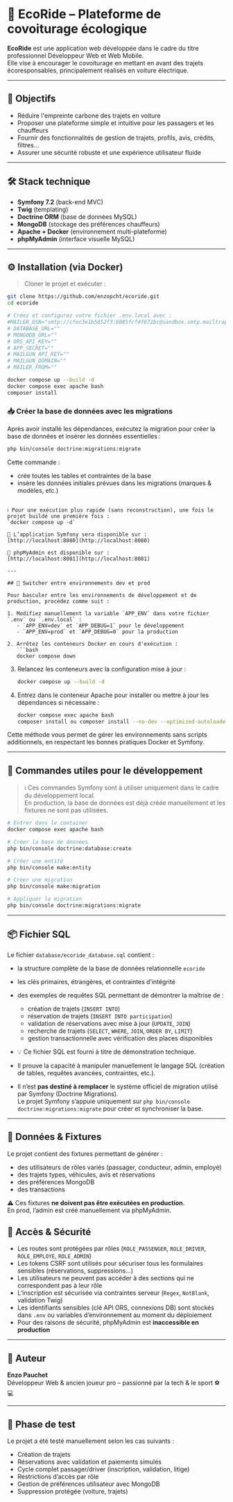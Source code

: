 # 🌱 EcoRide – Plateforme de covoiturage écologique

**EcoRide** est une application web développée dans le cadre du titre professionnel Développeur Web et Web Mobile.  
Elle vise à encourager le covoiturage en mettant en avant des trajets écoresponsables, principalement réalisés en voiture électrique.

---

## 🚀 Objectifs

- Réduire l'empreinte carbone des trajets en voiture
- Proposer une plateforme simple et intuitive pour les passagers et les chauffeurs
- Fournir des fonctionnalités de gestion de trajets, profils, avis, crédits, filtres…
- Assurer une sécurité robuste et une expérience utilisateur fluide

---

## 🛠️ Stack technique

- **Symfony 7.2** (back-end MVC)
- **Twig** (templating)
- **Doctrine ORM** (base de données MySQL)
- **MongoDB** (stockage des préférences chauffeurs)
- **Apache + Docker** (environnement multi-plateforme)
- **phpMyAdmin** (interface visuelle MySQL)

---

## ⚙️ Installation (via Docker)

> Cloner le projet et exécuter :

```bash
git clone https://github.com/enzopcht/ecoride.git
cd ecoride

# Créez et configurez votre fichier .env.local avec : 
#MAILER_DSN="smtp://cfec3e1b5852f3:8085fcf4f672bc@sandbox.smtp.mailtrap.io:2525"
# DATABASE_URL=""
# MONGODB_URL=""
# ORS_API_KEY=""
# APP_SECRET=""
# MAILGUN_API_KEY=""
# MAILGUN_DOMAIN=""
# MAILER_FROM=""

docker compose up --build -d
docker compose exec apache bash
composer install
```

### 📥 Créer la base de données avec les migrations

Après avoir installé les dépendances, exécutez la migration pour créer la base de données et insérer les données essentielles :

```bash
php bin/console doctrine:migrations:migrate
```

Cette commande :
- crée toutes les tables et contraintes de la base
- insère les données initiales prévues dans les migrations (marques & modèles, etc.)
```

ℹ️ Pour une exécution plus rapide (sans reconstruction), une fois le projet buildé une première fois :  
`docker compose up -d`

🔗 L’application Symfony sera disponible sur :  
[http://localhost:8080](http://localhost:8080)  

🔗 phpMyAdmin est disponible sur :  
[http://localhost:8081](http://localhost:8081)  

---

## 🔄 Switcher entre environnements dev et prod

Pour basculer entre les environnements de développement et de production, procédez comme suit :

1. Modifiez manuellement la variable `APP_ENV` dans votre fichier `.env` ou `.env.local` :  
   - `APP_ENV=dev` et `APP_DEBUG=1` pour le développement  
   - `APP_ENV=prod` et `APP_DEBUG=0` pour la production

2. Arrêtez les conteneurs Docker en cours d'exécution :  
   ```bash
   docker compose down
   ```

3. Relancez les conteneurs avec la configuration mise à jour :  
   ```bash
   docker compose up --build -d
   ```

4. Entrez dans le conteneur Apache pour installer ou mettre à jour les dépendances si nécessaire :  
   ```bash
   docker compose exec apache bash
   composer install ou composer install --no-dev --optimized-autoloader
   ```

Cette méthode vous permet de gérer les environnements sans scripts additionnels, en respectant les bonnes pratiques Docker et Symfony.

---

## 🧪 Commandes utiles pour le développement

> ℹ️ Ces commandes Symfony sont à utiliser uniquement dans le cadre du développement local.  
> En production, la base de données est déjà créée manuellement et les fixtures ne sont pas utilisées.

```bash
# Entrer dans le container
docker compose exec apache bash

# Créer la base de données
php bin/console doctrine:database:create

# Créer une entité
php bin/console make:entity

# Créer une migration
php bin/console make:migration

# Appliquer la migration
php bin/console doctrine:migrations:migrate
```

---

## 📦 Fichier SQL

Le fichier `database/ecoride_database.sql` contient :

- la structure complète de la base de données relationnelle `ecoride`
- les clés primaires, étrangères, et contraintes d’intégrité
- des exemples de requêtes SQL permettant de démontrer la maîtrise de :
  - création de trajets (`INSERT INTO`)
  - réservation de trajets (`INSERT INTO participation`)
  - validation de réservations avec mise à jour (`UPDATE`, `JOIN`)
  - recherche de trajets (`SELECT`, `WHERE`, `JOIN`, `ORDER BY`, `LIMIT`)
  - gestion transactionnelle avec vérification des places disponibles

- 💡 Ce fichier SQL est fourni à titre de démonstration technique.  
- Il prouve la capacité à manipuler manuellement le langage SQL (création de tables, requêtes avancées, contraintes, etc.).  
- Il n’est **pas destiné à remplacer** le système officiel de migration utilisé par Symfony (Doctrine Migrations).  
Le projet Symfony s’appuie uniquement sur `php bin/console doctrine:migrations:migrate` pour créer et synchroniser la base.

---

## 🧱 Données & Fixtures

Le projet contient des fixtures permettant de générer :
- des utilisateurs de rôles variés (passager, conducteur, admin, employé)
- des trajets types, véhicules, avis et réservations
- des préférences MongoDB
- des transactions

⚠️ Ces fixtures **ne doivent pas être exécutées en production**.  
En prod, l’admin est créé manuellement via phpMyAdmin.


## 🔐 Accès & Sécurité

- Les routes sont protégées par rôles (`ROLE_PASSENGER`, `ROLE_DRIVER`, `ROLE_EMPLOYE`, `ROLE_ADMIN`)
- Les tokens CSRF sont utilisés pour sécuriser tous les formulaires sensibles (réservations, suppressions…)
- Les utilisateurs ne peuvent pas accéder à des sections qui ne correspondent pas à leur rôle
- L’inscription est sécurisée via contraintes serveur (`Regex`, `NotBlank`, validation Twig)
- Les identifiants sensibles (clé API ORS, connexions DB) sont stockés dans `.env` ou variables d’environnement au moment du déploiement
- Pour des raisons de sécurité, phpMyAdmin est **inaccessible en production**

---

## 👤 Auteur

**Enzo Pauchet**  
Développeur Web & ancien joueur pro – passionné par la tech & le sport ⚽💻

---

## 🧪 Phase de test

Le projet a été testé manuellement selon les cas suivants :
- Création de trajets
- Réservations avec validation et paiements simulés
- Cycle complet passager/driver (inscription, validation, litige)
- Restrictions d’accès par rôle
- Gestion de préférences utilisateur avec MongoDB
- Suppression protégée (voiture, trajets)
